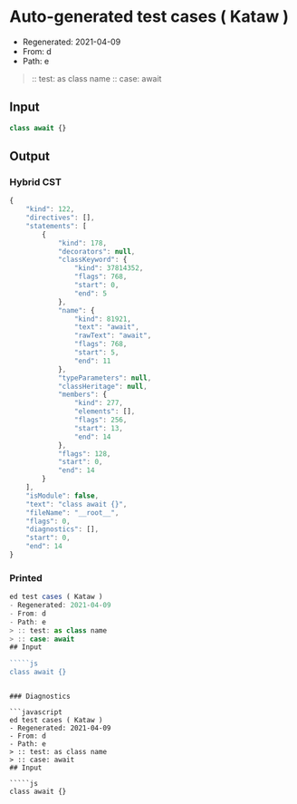 # Auto-generated test cases ( Kataw )
- Regenerated: 2021-04-09
- From: d
- Path: e
> :: test: as class name
> :: case: await
## Input

`````js
class await {}
`````

## Output

### Hybrid CST

```javascript
{
    "kind": 122,
    "directives": [],
    "statements": [
        {
            "kind": 178,
            "decorators": null,
            "classKeyword": {
                "kind": 37814352,
                "flags": 768,
                "start": 0,
                "end": 5
            },
            "name": {
                "kind": 81921,
                "text": "await",
                "rawText": "await",
                "flags": 768,
                "start": 5,
                "end": 11
            },
            "typeParameters": null,
            "classHeritage": null,
            "members": {
                "kind": 277,
                "elements": [],
                "flags": 256,
                "start": 13,
                "end": 14
            },
            "flags": 128,
            "start": 0,
            "end": 14
        }
    ],
    "isModule": false,
    "text": "class await {}",
    "fileName": "__root__",
    "flags": 0,
    "diagnostics": [],
    "start": 0,
    "end": 14
}
```

### Printed

```javascript
ed test cases ( Kataw )
- Regenerated: 2021-04-09
- From: d
- Path: e
> :: test: as class name
> :: case: await
## Input

`````js
class await {}
`````
```

### Diagnostics

```javascript
ed test cases ( Kataw )
- Regenerated: 2021-04-09
- From: d
- Path: e
> :: test: as class name
> :: case: await
## Input

`````js
class await {}
`````
```

